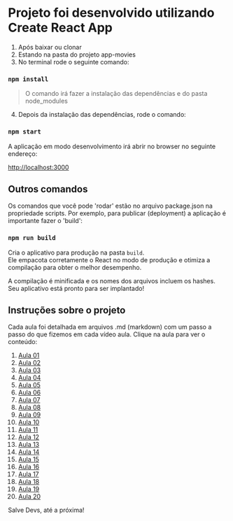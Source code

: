 # Projeto foi desenvolvido utilizando Create React App

1. Após baixar ou clonar
2. Estando na pasta do projeto app-movies
3. No terminal rode o seguinte comando:

### `npm install`

> O comando irá fazer a instalação das dependências e do pasta node_modules

4. Depois da instalação das dependências, rode o comando:

### `npm start`

A aplicação em modo desenvolvimento irá abrir no browser
no seguinte endereço:

[http://localhost:3000](http://localhost:3000)

## Outros comandos

Os comandos que você pode 'rodar' estão no arquivo package.json
na propriedade scripts.
Por exemplo, para publicar (deployment) a aplicação é importante fazer o 'build':

### `npm run build`

Cria o aplicativo para produção na pasta `build`.\
Ele empacota corretamente o React no modo de produção e otimiza a compilação para obter o melhor desempenho.

A compilação é minificada e os nomes dos arquivos incluem os hashes.\
Seu aplicativo está pronto para ser implantado!

## Instruções sobre o projeto

Cada aula foi detalhada em arquivos .md (markdown) com um passo a passo do que fizemos em cada vídeo aula. Clique na aula para ver o conteúdo:

1. [Aula 01](https://github.com/edsonmaia/app-movies/blob/main/aulas/aula01.md)
2. [Aula 02](https://github.com/edsonmaia/app-movies/blob/main/aulas/aula02.md)
3. [Aula 03](https://github.com/edsonmaia/app-movies/blob/main/aulas/aula03.md)
4. [Aula 04](https://github.com/edsonmaia/app-movies/blob/main/aulas/aula04.md)
5. [Aula 05](https://github.com/edsonmaia/app-movies/blob/main/aulas/aula05.md)
6. [Aula 06](https://github.com/edsonmaia/app-movies/blob/main/aulas/aula06.md)
7. [Aula 07](https://github.com/edsonmaia/app-movies/blob/main/aulas/aula07.md)
8. [Aula 08](https://github.com/edsonmaia/app-movies/blob/main/aulas/aula08.md)
9. [Aula 09](https://github.com/edsonmaia/app-movies/blob/main/aulas/aula09.md)
10. [Aula 10](https://github.com/edsonmaia/app-movies/blob/main/aulas/aula10.md)
11. [Aula 11](https://github.com/edsonmaia/app-movies/blob/main/aulas/aula11.md)
12. [Aula 12](https://github.com/edsonmaia/app-movies/blob/main/aulas/aula12.md)
13. [Aula 13](https://github.com/edsonmaia/app-movies/blob/main/aulas/aula13.md)
14. [Aula 14](https://github.com/edsonmaia/app-movies/blob/main/aulas/aula14.md)
15. [Aula 15](https://github.com/edsonmaia/app-movies/blob/main/aulas/aula15.md)
16. [Aula 16](https://github.com/edsonmaia/app-movies/blob/main/aulas/aula16.md)
17. [Aula 17](https://github.com/edsonmaia/app-movies/blob/main/aulas/aula17.md)
18. [Aula 18](https://github.com/edsonmaia/app-movies/blob/main/aulas/aula18.md)
19. [Aula 19](https://github.com/edsonmaia/app-movies/blob/main/aulas/aula19.md)
20. [Aula 20](https://github.com/edsonmaia/app-movies/blob/main/aulas/aula20.md)

Salve Devs, até a próxima!
